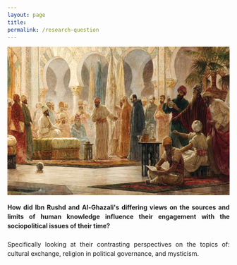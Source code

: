 ```yaml
---
layout: page
title: 
permalink: /research-question
---
```

![image](/assets/img/goldenage.jpeg) 
 <div style="text-align: justify;"> <span style="line-height: 1.5;"> <strong> How did Ibn Rushd and Al-Ghazali's differing views on the sources and limits of human knowledge influence their engagement with the sociopolitical issues of their time?</strong>
 <br>
 <br>
 Specifically looking at their contrasting perspectives on the topics of: cultural exchange, religion in political governance, and mysticism.</span></div> 
<br>
<br>
<br>
<br>
